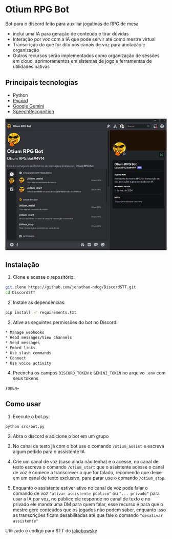 # Otium RPG Bot

Bot para o discord feito para auxiliar jogatinas de RPG de mesa
* inclui uma IA para geração de conteúdo e tirar dúvidas 
* Interação por voz com a IA que pode servir até como mestre virtual
* Transcrição do que for dito nos canais de voz para anotação e organização
* Outros recursos serão implementados como organização de sessões em cloud, aprimoramentos em sistemas de jogo e ferramentas de utilidades nativas

## Principais tecnologias

* Python
* [Pycord](https://github.com/Pycord-Development/pycord)
* [Google Gemini](https://ai.google/discover/generativeai)
* [SpeechRecognition](https://github.com/Uberi/speech_recognition)

![Print do bot no Discord](examples/otium_commands.jpg)

## Instalação

1. Clone e acesse o repositório:

```sh
git clone https://github.com/jonathan-ndcg/DiscordSTT.git
cd DiscordSTT
```

2. Instale as dependências:

```sh
pip install -r requirements.txt
```

2. Ative as seguintes permissões do bot no Discord:

```dosini
* Manage webhooks
* Read messages/View channels
* Send messages
* Embed links
* Use slash commands
* Connect
* Use voice activity
```

4. Preencha os campos `DISCORD_TOKEN` e `GEMINI_TOKEN` no arquivo `.env` com seus tokens

```dosini
TOKEN=
```


## Como usar

1. Execute o bot.py:

```sh
python src/bot.py
```

2. Abra o discord e adicione o bot em um grupo


3. No canal de testo já com o bot use o comando `/otium_assist` e escreva algum pedido para o assistente IA


4. Crie um canal de voz (caso ainda não tenha) e o acesse, no canal de texto escreva o comando `/otium_start` que o assistente acesse o canal de voz e comece a transcrever o que for falado, recomendo que deixe em um canal de texto exclusivo, para parar use o comando `/otium_stop`.


5. Enquanto o assistente estiver ativo no canal de voz pode falar o comando de voz `"ativar assistente público"` ou `"... privado"` para usar a IA por voz, no público ele responde no canal de texto e no privado ele manda uma DM para quem falar, esse recurso é para que o mestre gere conteúdos que os jogados não podem saber, enquanto isso as transcrições ficam desabilitadas até que fale o comando `"desativar assistente"`


Utilizado o código para STT do [jakobowsky](https://github.com/jonathan-ndcg/DiscordSTT)
